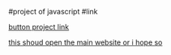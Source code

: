 #project of javascript
#link

[button project link](https://stackblitz.com/edit/stackblitz-starters-gu9tlrqh?description=HTML/CSS/JS%20Starter&file=script.js,styles.css,index.html&terminalHeight=10&title=Static%20Starter)

[this shoud open the main website or i hope so](https://stackblitzstartersgu9tlrqh-ojxj--8080--96435430.local-credentialless.webcontainer.io/)